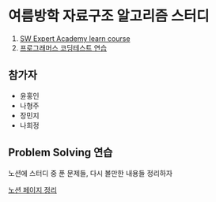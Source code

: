 # 여름방학 자료구조 알고리즘 스터디
1. [SW Expert Academy learn course](https://swexpertacademy.com/main/main.do)
2. [프로그래머스 코딩테스트 연습](https://programmers.co.kr/learn/challenges)


## 참가자
- 윤홍인
- 나형주
- 장민지
- 나희정


## Problem Solving 연습

노션에 스터디 중 푼 문제들, 다시 볼만한 내용들 정리하자

[노션 페이지 정리](https://www.notion.so/gnlenfn/0d0ec76bbb5a45bb8b508d10169a93c0)